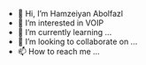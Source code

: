 - 👋 Hi, I’m Hamzeiyan Abolfazl
- 👀 I’m interested in VOIP
- 🌱 I’m currently learning ...
- 💞️ I’m looking to collaborate on ...
- 📫 How to reach me ...

<!---
ahamzeiyan/ahamzeiyan is a ✨ special ✨ repository because its `README.md` (this file) appears on your GitHub profile.
You can click the Preview link to take a look at your changes.
--->
